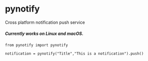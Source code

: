 # pynotify
Cross platform notification push service

##### Currently works on Linux and macOS.

`from pynotify import pynotify`

`notification = pynotify("Title","This is a notification").push()`
